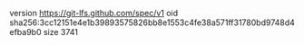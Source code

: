 version https://git-lfs.github.com/spec/v1
oid sha256:3cc12151e4e1b39893575826bb8e1553c4fe38a571ff31780bd9748d4efba9b0
size 3741

